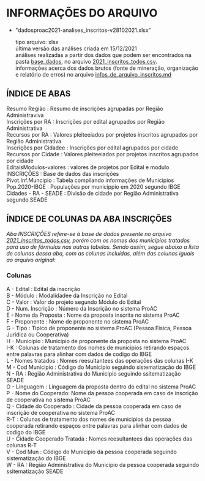 # INFORMAÇÕES DO ARQUIVO

- "dadosproac2021-analises_inscritos-v28102021.xlsx"

	tipo arquivo: xlsx<br>
	última versão das análises criada em 15/12/2021<br>
	análises realizadas a partir dos dados que podem ser encontrados na pasta [base_dados](../base_dados), no arquivo [2021_inscritos_todos.csv](../base_dados/2021_inscritos_todos.csv).<br>
	informações acerca dos dados brutos (fonte de mineração, organização e relatório de erros) no arquivo [infos_de_arquivo_inscritos.md](../base_dados/infos_de_arquivo_inscritos.md)<br>

## ÍNDICE DE ABAS

Resumo Região : Resumo de inscrições agrupadas por Região Administraviva<br>
Inscrições por RA : Inscrições por edital agrupados por Região Administrativa<br>
Recursos por RA : Valores pleiteeiados por projetos inscritos agrupados por Região Administrativa<br>
Inscrições por Cidadee : Inscrições por edital agrupados por cidade<br>
Recursos por Cidade : Valores pleiteeiados por projetos inscritos agrupados por cidade<br>
EditaisModulos-valores : valores de projetos por Edital e modulo<br>
INSCRIÇÕES : Base de dados das inscrições<br>
Pivot.Inf.Muncipio : Tabela compilando informações de Municipios<br>
Pop.2020-IBGE : Populações por municippio em 2020 segundo IBGE<br>
Cidades - RA - SEADE : Divisão de cidade por Região Administrativa segundo SEADE

## ÍNDICE DE COLUNAS DA ABA INSCRIÇÕES

*Aba INSCRIÇÕES refere-se à base de dados presente no arquivo [2021_inscritos_todos.csv](../base_dados/2021_inscritos_todos.csv), porém com os nomes dos municípios tratados para uso de fórmulas nas outras tabelas. Sendo assim, segue abaixo a lista de colunas dessa aba, com as colunas incluídas, além das colunas iguais ao arquivo original:*<br>
### Colunas

A - Edital : Edital da inscrição<br>
B - Módulo : Modalidadee da Inscrição no Edital<br>
C - Valor : Valor do projeto segundo Módulo do Edital<br>
D - Num. Inscrição : Número da Inscrição no sistema ProAC<br>
E - Nome da Proposta : Nome da proposta inscrita no sistema ProAC<br>
F - Proponente : Nome de proponente no sistema ProAC<br>
G - Tipo : Tipico de proponente no sistema ProAC (Pessoa Fisica, Pessoa Jurídica ou Cooperativa)<br>
H - Município : Municipio de proponente da proposta no sistema ProAC<br>
I-K : Colunas de tratamento dos nomes de municipios retirando espaços entre palavras para alinhar com dados de codigo do IBGE<br>
L - Nomes tratados : Nomes reesultantees das operações das colunas I-K<br>
M - Cod Municipio : Código do Municipio seguindo sistematização do IBGE<br>
N - RA : Região Administrativa do Municipio seguindo ssitematização SEADE<br>
O - Linguagem : Linguagem da proposta dentro do edital no sistema ProAC<br>
P - Nome do Cooperado: Nome da pessoa cooperada em caso de inscrição de cooperativa no sistema ProAC<br>
Q - Cidade do Cooperado : Cidade da pessoa cooperada em caso de inscrição de cooperativa no sistema ProAC<br>
R-T : Colunas de tratamento dos nomes de municipios da pessoa cooperada retirando espaços entre palavras para alinhar com dados de codigo do IBGE<br>
U - Cidade Cooperado Tratada : Nomes reesultantees das operações das colunas R-T<br>
V - Cod Mun : Código do Municipio da pessoa cooperada seguindo sistematização do IBGE<br>
W - RA : Região Administrativa do Municipio da pessoa cooperada seguindo ssitematização SEADE<br>
